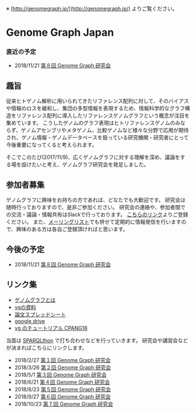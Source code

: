 ※ [http://genomegraph.jp/](http://genomegraph.jp/) よりご覧ください。

# Genome Graph Japan


### 直近の予定
* 2018/11/21 [第８回 Genome Graph 研究会](meeting008.md)


## 趣旨
従来ヒトゲノム解析に用いられてきたリファレンス配列に対して、そのバイアスや情報のロスを緩和し、集団の多型情報を表現するため、情報科学的なグラフ構造をリファレンス配列に導入したリファレンスゲノムグラフという概念が注目を集めています。
こうしたゲノムのグラフ表現はヒトリファレンスゲノムのみならず、ゲノムアセンブリやメタゲノム、比較ゲノムなど様々な分野で応用が期待され、ゲノム情報・ゲノムデータベースを扱っている研究機関・研究者にとって今後重要になってくると考えられます。

そこでこのたび(2017/11/9)、広くゲノムグラフに対する理解を深め、議論をする場を設けたいと考え、ゲノムグラフ研究会を発足しました。

## 参加者募集
ゲノムグラフに興味をお持ちの方であれば、どなたでも大歓迎です。
研究会は随時行っておりますので、是非ご参加ください。
研究会の連絡や、参加者間での交流・議論・情報共有はSlackで行っております。
[こちらのリンク](https://join.slack.com/t/graphgenomejapan/shared_invite/enQtNDYyMjMxMDA0MzI1LWU1MTFjZmRlODM5ODRjNzY3NTI1YjRlMTM4NTM2NWIxMDY0MjNjNDczZTAzYzQ4Y2Q4NTdjZjE4M2Q3ZjAzNGI)よりご登録ください。
また、[メーリングリスト](https://groups.google.com/group/genome-graph-jp)でも併せて定期的に情報発信を行いますので、興味のある方は各自ご登録頂ければと思います。

## 今後の予定
* 2018/11/21 [第８回 Genome Graph 研究会](meeting008.md)

## リンク集
* [ゲノムグラフとは](genomegraph_overview)
* [vgの資料]()
* [論文スプレッドシート]()
* [google drive]()
* [vg のチュートリアル CPANG18](portugal)




当面は [SPARQLthon](http://wiki.lifesciencedb.jp/mw/SPARQLthon) で打ち合わせなどを行っていきます。
研究会や講習会などが決まればこちらにリンクします。

* 2018/2/27  [第１回 Genome Graph 研究会](meeting001.md)
* 2018/3/26  [第２回 Genome Graph 研究会](meeting002.md)
* 2018/5/1   [第３回 Genome Graph 研究会](meeting003.md)
* 2018/6/21  [第４回 Genome Graph 研究会](meeting004.md)
* 2018/8/23  [第５回 Genome Graph 研究会](meeting005.md)
* 2018/9/27  [第６回 Genome Graph 研究会](meeting006.md)
* 2018/10/23 [第７回 Genome Graph 研究会](meeting007.md)
